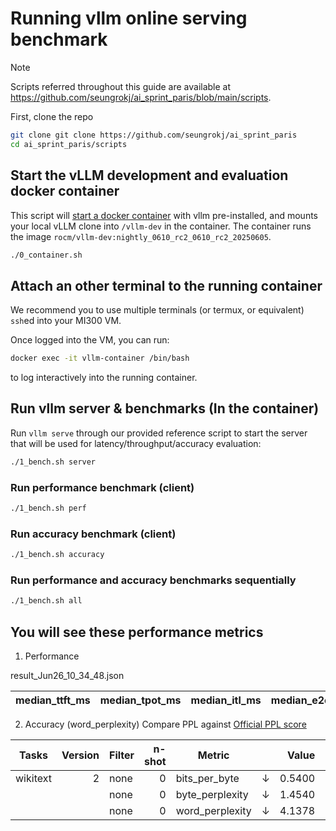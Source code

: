 # Running vllm online serving benchmark

> [!NOTE]  
> Scripts referred throughout this guide are available at https://github.com/seungrokj/ai_sprint_paris/blob/main/scripts.

First, clone the repo
```sh
git clone git clone https://github.com/seungrokj/ai_sprint_paris
cd ai_sprint_paris/scripts
```

## Start the vLLM development and evaluation docker container

This script will [start a docker container](https://github.com/seungrokj/ai_sprint_paris/blob/main/scripts/0_container.sh) with vllm pre-installed, and mounts your local vLLM clone into `/vllm-dev` in the container. The container runs the image `rocm/vllm-dev:nightly_0610_rc2_0610_rc2_20250605`.

```sh
./0_container.sh
```

## Attach an other terminal to the running container

We recommend you to use multiple terminals (or termux, or equivalent) `ssh`ed into your MI300 VM.

Once logged into the VM, you can run:

```bash
docker exec -it vllm-container /bin/bash
```

to log interactively into the running container.

## Run vllm server & benchmarks (In the container)

Run `vllm serve` through our provided reference script to start the server that will be used for latency/throughput/accuracy evaluation:

```sh
./1_bench.sh server
```

### Run performance benchmark (client)
```sh
./1_bench.sh perf
```

### Run accuracy benchmark (client)
```sh
./1_bench.sh accuracy
```

### Run performance and accuracy benchmarks sequentially 
```sh
./1_bench.sh all
```

## You will see these performance metrics

1. Performance

result_Jun26_10_34_48.json

| median_ttft_ms| median_tpot_ms| median_itl_ms| median_e2el_ms| total_token_throughput|
| --------------| --------------| -------------| --------------| ----------------------|

2. Accuracy (word_perplexity) Compare PPL against [Official PPL score](https://huggingface.co/amd/Mixtral-8x7B-Instruct-v0.1-FP8-KV#evaluation-scores)

| Tasks  |Version|Filter|n-shot|    Metric     |   |Value |   |Stderr|
|--------|------:|------|-----:|---------------|---|-----:|---|------|
|wikitext|      2|none  |     0|bits_per_byte  |↓  |0.5400|±  |   N/A|
|        |       |none  |     0|byte_perplexity|↓  |1.4540|±  |   N/A|
|        |       |none  |     0|word_perplexity|↓  |4.1378|±  |   N/A|
